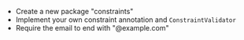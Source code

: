 - Create a new package "constraints"
- Implement your own constraint annotation and `ConstraintValidator`
- Require the email to end with "@example.com"